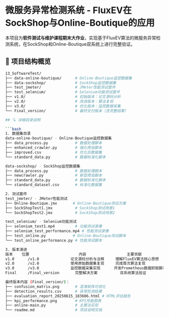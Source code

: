# 微服务异常检测系统 - FluxEV在SockShop与Online-Boutique的应用

本项目为**软件测试与维护课程期末大作业**，实现基于FluxEV算法的微服务异常检测系统，在SockShop和Online-Boutique双系统上进行完整验证。

## 📂 项目结构概览

```bash
13_SoftwareTest/
├── data-online-boutique/      # Online-Boutique监控数据集
├── data-sockshop/             # SockShop监控数据集
├── test_jmeter/               # JMeter性能测试套件
├── test_selenium/             # Selenium功能测试套件
├── v1.0/                      # 初始版本：论文源码分析
├── v2.0/                      # 改进版本：算法复现
├── v3.0/                      # 优化版本：监控数据采集
└── Final_version/             # 最终交付版本（含完整结果）

## 🔍 详细目录说明

```bash
1. 数据集目录
​​data-online-boutique/​​ - Online-Boutique监控数据集
├── data_process.py            # 数据处理脚本
├── enhanced_crawler.py        # 强化爬虫脚本
├── improved.csv               # 优化后数据集
└── standard_data.py           # 数据标准化脚本

​​data-sockshop/​​ - SockShop监控数据集
├── data_process.py            # 数据处理脚本
├── newcrawler.py              # 新型爬虫脚本
├── standard_data.py           # 数据标准化脚本
└── standard_dataset.csv       # 标准化数据集

2. 测试套件
​​test_jmeter/​​ - JMeter性能测试
├── Online-Boutique.jmx       # Online-Boutique测试方案
├── SockShopTest1.jmx          # SockShop测试场景1
└── SockShopTest2.jmx          # SockShop测试场景2

​​test_selenium/​​ - Selenium功能测试
├── selenium_test1.mp4         # 功能测试录像
├── selenium_test_performance.mp4 # 性能测试录像
├── test_online.py            # Online-Boutique测试脚本
└── test_online_performance.py # 性能测试脚本

3. 版本演进
版本	  位置	                  内容	              主要贡献
v1.0	  /v1.0	             论文源码分析与注释	   理解FluxEV算法核心思想
v2.0	  /v2.0	             使用原始数据集复现	   完成首次算法复现
v3.0	  /v3.0	             监控数据采集实现	   开发Prometheus数据抓取脚本
​​Final​​	  /Final_version	   完整解决方案	       双系统算法验证

​​最终版本内容 (Final_version/)​​：
├── confusion_matrix.png       # 混淆矩阵可视化
├── detection_results.csv      # 异常检测结果
├── evaluation_report_20250615_183606.html # HTML评估报告
├── kpi_performance.png        # KPI性能图表
├── online-main.py             # 主算法实现
└── readme.md                  # 项目说明文档
